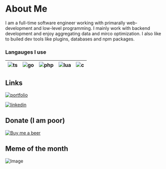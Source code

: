 
# About Me
I am a full-time software engineer working with primarally web-development and low-level programming. I mainly work with backend development and enjoy aggregating data and mirco optimization. I also like to builed dev tools like plugins, databases and npm packages.

### Langauges I use
| ![ts](https://img.shields.io/badge/typescript-grimfilerino?style=for-the-badge&logo=typescript&logoColor=ffffff&logoSize=200&labelColor=3178C6&color=3178C6&cacheSeconds=1) | ![go](https://img.shields.io/badge/golang-grimfilerino?style=for-the-badge&logo=go&logoColor=ffffff&logoSize=200&labelColor=00ADD8&color=00ADD8&cacheSeconds=1) | ![php](https://img.shields.io/badge/php-grimfilerino?style=for-the-badge&logo=php&logoColor=ffffff&logoSize=200&labelColor=777BB4&color=777BB4&cacheSeconds=1) | ![lua](https://img.shields.io/badge/lua-grimfilerino?style=for-the-badge&logo=lua&logoColor=ffffff&logoSize=200&labelColor=000080&color=000080&cacheSeconds=1) | ![c](https://img.shields.io/badge/c-grimfilerino?style=for-the-badge&logo=c&logoColor=000000&logoSize=200&labelColor=A8B9CC&color=A8B9CC&cacheSeconds=1) |
| - | - | - | - | - |

## Links

[![portfolio](https://img.shields.io/badge/my_portfolio-grimfilerino?style=for-the-badge&logo=coffeescript&logoColor=ffffff&logoSize=200&labelColor=7851A9&color=7851A9&cacheSeconds=1)](https://grimfilerino.com/)

[![linkedin](https://img.shields.io/badge/linkedin-grimfilerino?style=for-the-badge&logo=linked-in&logoColor=ffffff&logoSize=200&labelColor=0057BA&color=0057BA&cacheSeconds=1)](https://www.linkedin.com/in/grimfilerino)

## Donate (I am poor)

[![Buy me a beer](https://img.shields.io/badge/buy_me_beer-grimfilerino?style=for-the-badge&logo=homebrew&logoColor=black&logoSize=200&labelColor=fa9b0e&color=fa9b0e)](https://donate.stripe.com/28obKL8sbbgy0ow8ww)

## Meme of the month

![Image](https://media.licdn.com/dms/image/v2/D4E22AQEIfKW0JwMAFw/feedshare-shrink_800/B4EZfPdXeuGcAg-/0/1751532272082?e=1761177600&v=beta&t=HBg8zk2fcNy-5KtngBlh-WC166K0Ez7IQq7a9byaYjc)
